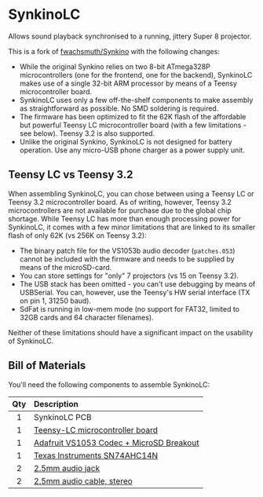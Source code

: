 # SynkinoLC

Allows sound playback synchronised to a running, jittery Super 8 projector.

This is a fork of [fwachsmuth/Synkino](https://github.com/fwachsmuth/Synkino) with the following changes:

* While the original Synkino relies on two 8-bit ATmega328P microcontrollers (one for the frontend, one for the backend), SynkinoLC makes use of a single 32-bit ARM processor by means of a Teensy microcontroller board.
* SynkinoLC uses only a few off-the-shelf components to make assembly as straightforward as possible. No SMD soldering is required.
* The firmware has been optimized to fit the 62K flash of the affordable but powerful Teensy LC microcontroller board (with a few limitations - see below). Teensy 3.2 is also supported.
* Unlike the original Synkino, SynkinoLC is not designed for battery operation. Use any micro-USB phone charger as a power supply unit.

## Teensy LC vs Teensy 3.2

When assembling SynkinoLC, you can chose between using a Teensy LC or Teensy 3.2 microcontroller board. As of writing, however, Teensy 3.2 microcontrollers are not available for purchase due to the global chip shortage. While Teensy LC has more than enough processing power for SynkinoLC, it comes with a few minor limitations that are linked to its smaller flash of only 62K (vs 256K on Teensy 3.2):

* The binary patch file for the VS1053b audio decoder (```patches.053```) cannot be included with the firmware and needs to be supplied by means of the microSD-card.
* You can store settings for "only" 7 projectors (vs 15 on Teensy 3.2).
* The USB stack has been omitted - you can't use debugging by means of USBSerial. You can, however, use the Teensy's HW serial interface (TX on pin 1, 31250 baud).
* SdFat is running in low-mem mode (no support for FAT32, limited to 32GB cards and 64 character filenames).

Neither of these limitations should have a significant impact on the usability of SynkinoLC.

## Bill of Materials

You'll need the following components to assemble SynkinoLC:

| Qty | Description                                                                                            |
| :-: | :----------------------------------------------------------------------------------------------------- |
|  1  | SynkinoLC PCB                                                                                          |
|  1  | [Teensy-LC microcontroller board](https://octopart.com/dev-13305-sparkfun-66786787)                    |
|  1  | [Adafruit VS1053 Codec + MicroSD Breakout](https://octopart.com/1381-adafruit+industries-32978404)     |
|  1  | [Texas Instruments SN74AHC14N ](https://octopart.com/sn74ahc14n-texas+instruments-465338)              |
|  2  | [2.5mm audio jack](https://octopart.com/sj1-2503a-cui+devices-106235597)
|  2  | [2.5mm audio cable, stereo](https://octopart.com/ca-2203-tensility-19254819)                           |
